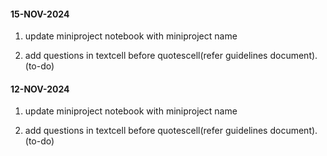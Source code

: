 #### 15-NOV-2024
1. update miniproject notebook with miniproject name

2. add questions in textcell before quotescell(refer guidelines document).(to-do)

#### 12-NOV-2024
1. update miniproject notebook with miniproject name

2. add questions in textcell before quotescell(refer guidelines document).(to-do)

